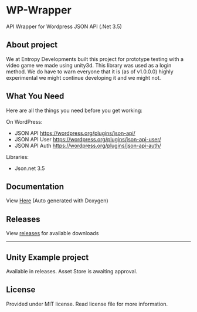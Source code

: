 # WP-Wrapper
API Wrapper for Wordpress JSON API (.Net 3.5)
 

## About project ##
We at Entropy Developments built this project for prototype testing with a video game we made using unity3d. This library was used as a login method. We do have to warn everyone that it is (as of v1.0.0.0) highly experimental we might continue developing it and we might not.

What You Need
-------------
Here are all the things you need before you get working:

 On WordPress:
 - JSON API https://wordpress.org/plugins/json-api/
 - JSON API User https://wordpress.org/plugins/json-api-user/
 - JSON API Auth https://wordpress.org/plugins/json-api-auth/

Libraries:
 - Json.net 3.5
 
## Documentation ##
View [Here](http://entropyd.com/wpwrapper/doc/) (Auto generated with Doxygen)

## Releases ##
View [releases](https://github.com/EntropyDevelopments/WP-Wrapper/releases) for available downloads

----------
## Unity Example project ##

Available in releases. Asset Store is awaiting approval.

## License ##
Provided under MIT license. Read license file for more information.
